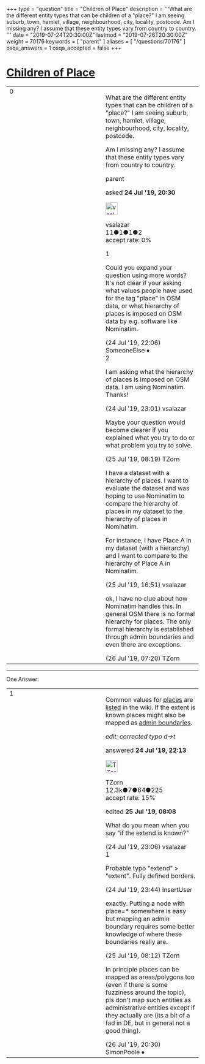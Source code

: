 +++
type = "question"
title = "Children of Place"
description = '''What are the different entity types that can be children of a &quot;place?&quot; I am seeing suburb, town, hamlet, village, neighbourhood, city, locality, postcode.  Am I missing any? I assume that these entity types vary from country to country. '''
date = "2019-07-24T20:30:00Z"
lastmod = "2019-07-26T20:30:00Z"
weight = 70176
keywords = [ "parent" ]
aliases = [ "/questions/70176" ]
osqa_answers = 1
osqa_accepted = false
+++

<div class="headNormal">

# [Children of Place](/questions/70176/children-of-place)

</div>

<div id="main-body">

<div id="askform">

<table id="question-table" style="width:100%;">
<colgroup>
<col style="width: 50%" />
<col style="width: 50%" />
</colgroup>
<tbody>
<tr>
<td style="width: 30px; vertical-align: top"><div class="vote-buttons">
<span id="post-70176-upvote" class="ajax-command post-vote up" rel="nofollow" title="I like this post (click again to cancel)"> </span>
<div id="post-70176-score" class="post-score" title="current number of votes">
0
</div>
<span id="post-70176-downvote" class="ajax-command post-vote down" rel="nofollow" title="I dont like this post (click again to cancel)"> </span> <span id="favorite-mark" class="ajax-command favorite-mark" rel="nofollow" title="mark/unmark this question as favorite (click again to cancel)"> </span>
<div id="favorite-count" class="favorite-count">
&#10;</div>
</div></td>
<td><div id="item-right">
<div class="question-body">
<p>What are the different entity types that can be children of a "place?" I am seeing suburb, town, hamlet, village, neighbourhood, city, locality, postcode.</p>
<p>Am I missing any? I assume that these entity types vary from country to country.</p>
</div>
<div id="question-tags" class="tags-container tags">
<span class="post-tag tag-link-parent" rel="tag" title="see questions tagged &#39;parent&#39;">parent</span>
</div>
<div id="question-controls" class="post-controls">
&#10;</div>
<div class="post-update-info-container">
<div class="post-update-info post-update-info-user">
<p>asked <strong>24 Jul '19, 20:30</strong></p>
<img src="https://secure.gravatar.com/avatar/d98e68ea9be10203214a4c3cae02cc5c?s=32&amp;d=identicon&amp;r=g" class="gravatar" width="32" height="32" alt="vsalazar&#39;s gravatar image" />
<p><span>vsalazar</span><br />
<span class="score" title="11 reputation points">11</span><span title="1 badges"><span class="badge1">●</span><span class="badgecount">1</span></span><span title="1 badges"><span class="silver">●</span><span class="badgecount">1</span></span><span title="2 badges"><span class="bronze">●</span><span class="badgecount">2</span></span><br />
<span class="accept_rate" title="Rate of the user&#39;s accepted answers">accept rate:</span> <span title="vsalazar has no accepted answers">0%</span></p>
</div>
</div>
<div id="comments-container-70176" class="comments-container">
<span id="70177"></span>
<div id="comment-70177" class="comment">
<div id="post-70177-score" class="comment-score">
1
</div>
<div class="comment-text">
<p>Could you expand your question using more words? It's not clear if your asking what values people have used for the tag "place" in OSM data, or what hierarchy of places is imposed on OSM data by e.g. software like Nominatim.</p>
</div>
<div id="comment-70177-info" class="comment-info">
<span class="comment-age">(24 Jul '19, 22:06)</span> <span class="comment-user userinfo">SomeoneElse ♦</span>
</div>
</div>
<span id="70179"></span>
<div id="comment-70179" class="comment">
<div id="post-70179-score" class="comment-score">
2
</div>
<div class="comment-text">
<p>I am asking what the hierarchy of places is imposed on OSM data. I am using Nominatim. Thanks!</p>
</div>
<div id="comment-70179-info" class="comment-info">
<span class="comment-age">(24 Jul '19, 23:01)</span> <span class="comment-user userinfo">vsalazar</span>
</div>
</div>
<span id="70185"></span>
<div id="comment-70185" class="comment">
<div id="post-70185-score" class="comment-score">
&#10;</div>
<div class="comment-text">
<p>Maybe your question would become clearer if you explained what you try to do or what problem you try to solve.</p>
</div>
<div id="comment-70185-info" class="comment-info">
<span class="comment-age">(25 Jul '19, 08:19)</span> <span class="comment-user userinfo">TZorn</span>
</div>
</div>
<span id="70190"></span>
<div id="comment-70190" class="comment">
<div id="post-70190-score" class="comment-score">
&#10;</div>
<div class="comment-text">
<p>I have a dataset with a hierarchy of places. I want to evaluate the dataset and was hoping to use Nominatim to compare the hierarchy of places in my dataset to the hierarchy of places in Nominatim.</p>
<p>For instance, I have Place A in my dataset (with a hierarchy) and I want to compare to the hierarchy of Place A in Nominatim.</p>
</div>
<div id="comment-70190-info" class="comment-info">
<span class="comment-age">(25 Jul '19, 16:51)</span> <span class="comment-user userinfo">vsalazar</span>
</div>
</div>
<span id="70194"></span>
<div id="comment-70194" class="comment">
<div id="post-70194-score" class="comment-score">
&#10;</div>
<div class="comment-text">
<p>ok, I have no clue about how Nominatim handles this. In general OSM there is no formal hierarchy for places. The only formal hierarchy is established through admin boundaries and even there are exceptions.</p>
</div>
<div id="comment-70194-info" class="comment-info">
<span class="comment-age">(26 Jul '19, 07:20)</span> <span class="comment-user userinfo">TZorn</span>
</div>
</div>
</div>
<div id="comment-tools-70176" class="comment-tools">
&#10;</div>
<div class="clear">
&#10;</div>
<div id="comment-70176-form-container" class="comment-form-container">
&#10;</div>
<div class="clear">
&#10;</div>
</div></td>
</tr>
</tbody>
</table>

------------------------------------------------------------------------

<div class="tabBar">

<span id="sort-top"></span>

<div class="headQuestions">

One Answer:

</div>

</div>

<span id="70178"></span>

<div id="answer-container-70178" class="answer">

<table style="width:100%;">
<colgroup>
<col style="width: 50%" />
<col style="width: 50%" />
</colgroup>
<tbody>
<tr>
<td style="width: 30px; vertical-align: top"><div class="vote-buttons">
<span id="post-70178-upvote" class="ajax-command post-vote up" rel="nofollow" title="I like this post (click again to cancel)"> </span>
<div id="post-70178-score" class="post-score" title="current number of votes">
1
</div>
<span id="post-70178-downvote" class="ajax-command post-vote down" rel="nofollow" title="I dont like this post (click again to cancel)"> </span>
</div></td>
<td><div class="item-right">
<div class="answer-body">
<p>Common values for <a href="https://wiki.openstreetmap.org/wiki/Places">places</a> are <a href="https://wiki.openstreetmap.org/wiki/Key:place">listed</a> in the wiki. If the extent is known places might also be mapped as <a href="https://wiki.openstreetmap.org/wiki/Tag:boundary%3Dadministrative">admin boundaries</a>.</p>
<p><em>edit: corrected typo d-&gt;t</em></p>
</div>
<div class="answer-controls post-controls">
&#10;</div>
<div class="post-update-info-container">
<div class="post-update-info post-update-info-user">
<p>answered <strong>24 Jul '19, 22:13</strong></p>
<img src="https://secure.gravatar.com/avatar/ddebc8d5f4e0458413eacf65e36561a9?s=32&amp;d=identicon&amp;r=g" class="gravatar" width="32" height="32" alt="TZorn&#39;s gravatar image" />
<p><span>TZorn</span><br />
<span class="score" title="12350 reputation points"><span>12.3k</span></span><span title="7 badges"><span class="badge1">●</span><span class="badgecount">7</span></span><span title="64 badges"><span class="silver">●</span><span class="badgecount">64</span></span><span title="225 badges"><span class="bronze">●</span><span class="badgecount">225</span></span><br />
<span class="accept_rate" title="Rate of the user&#39;s accepted answers">accept rate:</span> <span title="TZorn has 63 accepted answers">15%</span></p>
</div>
<div class="post-update-info post-update-info-edited">
<p><span> edited <strong>25 Jul '19, 08:08</strong> </span></p>
</div>
</div>
<div id="comments-container-70178" class="comments-container">
<span id="70180"></span>
<div id="comment-70180" class="comment">
<div id="post-70180-score" class="comment-score">
&#10;</div>
<div class="comment-text">
<p>What do you mean when you say "if the extend is known?"</p>
</div>
<div id="comment-70180-info" class="comment-info">
<span class="comment-age">(24 Jul '19, 23:06)</span> <span class="comment-user userinfo">vsalazar</span>
</div>
</div>
<span id="70181"></span>
<div id="comment-70181" class="comment">
<div id="post-70181-score" class="comment-score">
1
</div>
<div class="comment-text">
<p>Probable typo "extend" &gt; "extent". Fully defined borders.</p>
</div>
<div id="comment-70181-info" class="comment-info">
<span class="comment-age">(24 Jul '19, 23:44)</span> <span class="comment-user userinfo">InsertUser</span>
</div>
</div>
<span id="70184"></span>
<div id="comment-70184" class="comment">
<div id="post-70184-score" class="comment-score">
&#10;</div>
<div class="comment-text">
<p>exactly. Putting a node with place=* somewhere is easy but mapping an admin boundary requires some better knowledge of where these boundaries really are.</p>
</div>
<div id="comment-70184-info" class="comment-info">
<span class="comment-age">(25 Jul '19, 08:12)</span> <span class="comment-user userinfo">TZorn</span>
</div>
</div>
<span id="70210"></span>
<div id="comment-70210" class="comment">
<div id="post-70210-score" class="comment-score">
&#10;</div>
<div class="comment-text">
<p>In principle places can be mapped as areas/polygons too (even if there is some fuzziness around the topic), pls don't map such entities as administrative entities except if they actually are (its a bit of a fad in DE, but in general not a good thing).</p>
</div>
<div id="comment-70210-info" class="comment-info">
<span class="comment-age">(26 Jul '19, 20:30)</span> <span class="comment-user userinfo">SimonPoole ♦</span>
</div>
</div>
</div>
<div id="comment-tools-70178" class="comment-tools">
&#10;</div>
<div class="clear">
&#10;</div>
<div id="comment-70178-form-container" class="comment-form-container">
&#10;</div>
<div class="clear">
&#10;</div>
</div></td>
</tr>
</tbody>
</table>

</div>

<div class="paginator-container-left">

</div>

</div>

</div>


